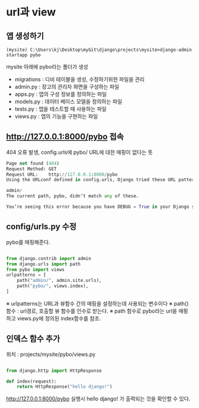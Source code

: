 # url과 view


## 앱 생성하기 

```
(mysite) C:\Users\kj\Desktop\myGit\django\projects\mysite>django-admin startapp pybo
```

mysite 아래에 pybo라는 폴더가 생성 

* migrations : 디비 테이블을 생성, 수정하기위한 파일을 관리 
* admin.py : 장고의 관리자 화면을 구성하는 파일
* apps.py : 앱의 구성 정보를 정의하는 파일
* models.py : 데이터 베이스 모델을 정의하는 파일
* tests.py : 앱을 테스트할 때 사용하는 파일
* views.py : 앱의 기능을 구현하는 파일


## http://127.0.0.1:8000/pybo 접속

404 오류 발생, config.urls에 pybo/ URL에 대한 매핑이 없다는 뜻

``` python
Page not found (404)
Request Method:	GET
Request URL:	http://127.0.0.1:8000/pybo
Using the URLconf defined in config.urls, Django tried these URL patterns, in this order:

admin/
The current path, pybo, didn’t match any of these.

You’re seeing this error because you have DEBUG = True in your Django settings file. Change that to False, and Django will display a standard 404 page.

```

## config/urls.py 수정

pybo를 매핑해준다.

``` python

from django.contrib import admin
from django.urls import path
from pybo import views
urlpatterns = [
    path("admin/", admin.site.urls),
    path("pybo/", views.index),
]

```

※ urlpatterns는 URL과 뷰함수 간의 매핑을 설정하는데 사용되는 변수이다
※ path()함수 : url경로, 호출할 뷰 함수를 인수로 받는다.
※ path 함수로 pybo라는 url을 매핑하고 views.py에 정의된 index함수를 참조.



## 인덱스 함수 추가 

위치 : projects/mysite/pybo/views.py

``` python 

from django.http import HttpResponse

def index(request):
    return HttpResponse("hello django!")

```


http://127.0.0.1:8000/pybo 실행시 hello django! 가 출력되는 것을 확인할 수 있다. 
